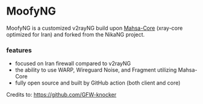 # MoofyNG
MoofyNG is a customized v2rayNG build upon [Mahsa-Core](https://github.com/GFW-knocker/Xray-core) (xray-core optimized for Iran) and forked from the NikaNG project.

### features
- focused on Iran firewall compared to v2rayNG
- the ability to use WARP, Wireguard Noise, and Fragment utilizing Mahsa-Core
- fully open source and built by GitHub action (both client and core)

Credits to: https://github.com/GFW-knocker
